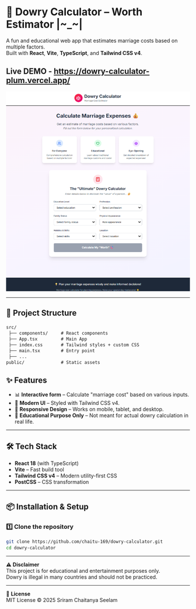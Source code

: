 # 💍 Dowry Calculator – Worth Estimator |~_~|

A fun and educational web app that estimates marriage costs based on multiple factors.  
Built with **React**, **Vite**, **TypeScript**, and **Tailwind CSS v4**.

## Live DEMO - https://dowry-calculator-plum.vercel.app/
![Preview Screenshot](./preview.png)

---

## 📂 Project Structure
```plaintext
src/
 ├── components/     # React components
 ├── App.tsx         # Main App
 ├── index.css       # Tailwind styles + custom CSS
 ├── main.tsx        # Entry point
 ├── ...
public/              # Static assets
```

## ✨ Features
- 📊 **Interactive form** – Calculate "marriage cost" based on various inputs.  
- 🎨 **Modern UI** – Styled with Tailwind CSS v4.  
- 📱 **Responsive Design** – Works on mobile, tablet, and desktop.  
- 🧠 **Educational Purpose Only** – Not meant for actual dowry calculation in real life.  

---

## 🛠 Tech Stack
- **React 18** (with TypeScript)  
- **Vite** – Fast build tool  
- **Tailwind CSS v4** – Modern utility-first CSS  
- **PostCSS** – CSS transformation  

---

## 📦 Installation & Setup

### 1️⃣ Clone the repository
```bash
git clone https://github.com/chaitu-169/dowry-calculator.git
cd dowry-calculator
```

---

⚠ **Disclaimer**  
This project is for educational and entertainment purposes only.  
Dowry is illegal in many countries and should not be practiced.

---

📜 **License**  
MIT License © 2025 Sriram Chaitanya Seelam
